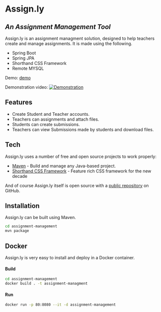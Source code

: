 # Assign.ly‎
## _An Assignment Management Tool_

Assign.ly‎ is an assignment managment solution, designed to help teachers create and manage assignments.
It is made using the following.
- Spring Boot
- Spring JPA
- Shorthand CSS Framework
- Remote MYSQL

Demo: [demo]  
  
Demonstration video: [![Demonstration](https://res.cloudinary.com/marcomontalbano/image/upload/v1628351471/video_to_markdown/images/google-drive--1b27VsE7A5lBo7vwzMG0zap6nwhl9bl0O-c05b58ac6eb4c4700831b2b3070cd403.jpg)](https://drive.google.com/file/d/1b27VsE7A5lBo7vwzMG0zap6nwhl9bl0O/preview "Demonstration")

## Features

- Create Student and Teacher accounts.
- Teachers can assignments and attach files.
- Students can create submissions.
- Teachers can view Submissions made by students and download files.

## Tech

Assign.ly‎ uses a number of free and open source projects to work properly:

- [Maven] -  Build and manage any Java-based project.
- [Shorthand CSS Framework] - Feature rich CSS framework for the new decade

And of course Assign.ly‎ itself is open source with a [public repository]
 on GitHub.

## Installation

Assign.ly‎ can be built using Maven.

```sh
cd assignment-management
mvn package
```

## Docker

Assign.ly‎ is very easy to install and deploy in a Docker container.

#### Build
```sh
cd assignment-management
docker build . -t assignment-managment
```
#### Run
```sh
docker run -p 80:8080 --it -d assignment-management
```

   [Shorthand CSS Framework]: <https://github.com/shorthandcss/shorthand>
   [Maven]: <https://maven.apache.org/>
   [Srping Boot]: <https://github.com/spring-projects/spring-boot>
   [public repository]: <https://github.com/upsurge0/assignment-management>
   [demo]: <https://assignly.herokuapp.com/>
   [video]: <https://drive.google.com/file/d/1b27VsE7A5lBo7vwzMG0zap6nwhl9bl0O/view?usp=sharing>

